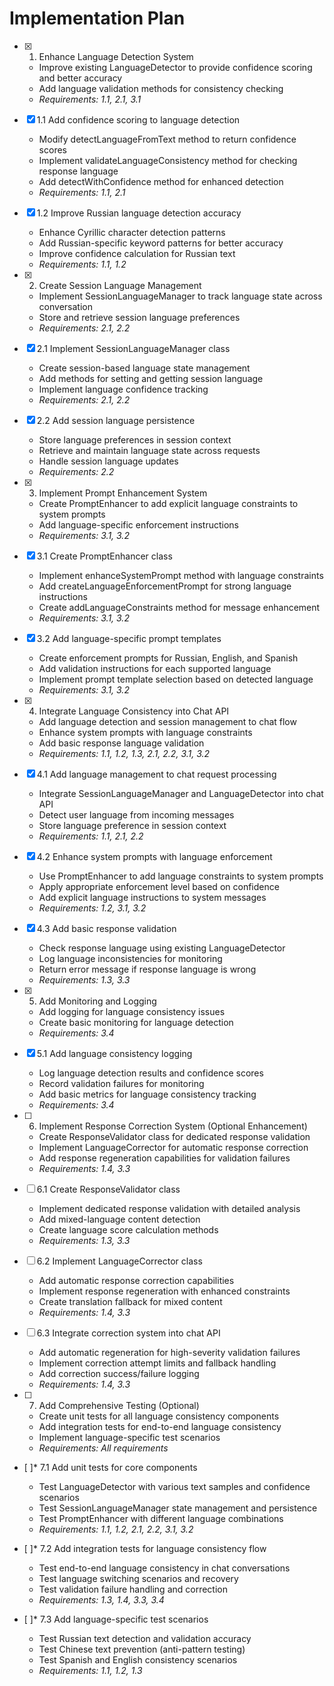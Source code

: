 # Implementation Plan

- [x] 1. Enhance Language Detection System
  - Improve existing LanguageDetector to provide confidence scoring and better accuracy
  - Add language validation methods for consistency checking
  - _Requirements: 1.1, 2.1, 3.1_

- [x] 1.1 Add confidence scoring to language detection
  - Modify detectLanguageFromText method to return confidence scores
  - Implement validateLanguageConsistency method for checking response language
  - Add detectWithConfidence method for enhanced detection
  - _Requirements: 1.1, 2.1_

- [x] 1.2 Improve Russian language detection accuracy
  - Enhance Cyrillic character detection patterns
  - Add Russian-specific keyword patterns for better accuracy
  - Improve confidence calculation for Russian text
  - _Requirements: 1.1, 1.2_

- [x] 2. Create Session Language Management
  - Implement SessionLanguageManager to track language state across conversation
  - Store and retrieve session language preferences
  - _Requirements: 2.1, 2.2_

- [x] 2.1 Implement SessionLanguageManager class
  - Create session-based language state management
  - Add methods for setting and getting session language
  - Implement language confidence tracking
  - _Requirements: 2.1, 2.2_

- [x] 2.2 Add session language persistence
  - Store language preferences in session context
  - Retrieve and maintain language state across requests
  - Handle session language updates
  - _Requirements: 2.2_

- [x] 3. Implement Prompt Enhancement System
  - Create PromptEnhancer to add explicit language constraints to system prompts
  - Add language-specific enforcement instructions
  - _Requirements: 3.1, 3.2_

- [x] 3.1 Create PromptEnhancer class
  - Implement enhanceSystemPrompt method with language constraints
  - Add createLanguageEnforcementPrompt for strong language instructions
  - Create addLanguageConstraints method for message enhancement
  - _Requirements: 3.1, 3.2_

- [x] 3.2 Add language-specific prompt templates
  - Create enforcement prompts for Russian, English, and Spanish
  - Add validation instructions for each supported language
  - Implement prompt template selection based on detected language
  - _Requirements: 3.1, 3.2_

- [x] 4. Integrate Language Consistency into Chat API
  - Add language detection and session management to chat flow
  - Enhance system prompts with language constraints
  - Add basic response language validation
  - _Requirements: 1.1, 1.2, 1.3, 2.1, 2.2, 3.1, 3.2_

- [x] 4.1 Add language management to chat request processing
  - Integrate SessionLanguageManager and LanguageDetector into chat API
  - Detect user language from incoming messages
  - Store language preference in session context
  - _Requirements: 1.1, 2.1, 2.2_

- [x] 4.2 Enhance system prompts with language enforcement
  - Use PromptEnhancer to add language constraints to system prompts
  - Apply appropriate enforcement level based on confidence
  - Add explicit language instructions to system messages
  - _Requirements: 1.2, 3.1, 3.2_

- [x] 4.3 Add basic response validation
  - Check response language using existing LanguageDetector
  - Log language inconsistencies for monitoring
  - Return error message if response language is wrong
  - _Requirements: 1.3, 3.3_

- [x] 5. Add Monitoring and Logging
  - Add logging for language consistency issues
  - Create basic monitoring for language detection
  - _Requirements: 3.4_

- [x] 5.1 Add language consistency logging
  - Log language detection results and confidence scores
  - Record validation failures for monitoring
  - Add basic metrics for language consistency tracking
  - _Requirements: 3.4_

- [ ] 6. Implement Response Correction System (Optional Enhancement)
  - Create ResponseValidator class for dedicated response validation
  - Implement LanguageCorrector for automatic response correction
  - Add response regeneration capabilities for validation failures
  - _Requirements: 1.4, 3.3_

- [ ] 6.1 Create ResponseValidator class
  - Implement dedicated response validation with detailed analysis
  - Add mixed-language content detection
  - Create language score calculation methods
  - _Requirements: 1.3, 3.3_

- [ ] 6.2 Implement LanguageCorrector class
  - Add automatic response correction capabilities
  - Implement response regeneration with enhanced constraints
  - Create translation fallback for mixed content
  - _Requirements: 1.4, 3.3_

- [ ] 6.3 Integrate correction system into chat API
  - Add automatic regeneration for high-severity validation failures
  - Implement correction attempt limits and fallback handling
  - Add correction success/failure logging
  - _Requirements: 1.4, 3.3_

- [ ] 7. Add Comprehensive Testing (Optional)
  - Create unit tests for all language consistency components
  - Add integration tests for end-to-end language consistency
  - Implement language-specific test scenarios
  - _Requirements: All requirements_

- [ ]\* 7.1 Add unit tests for core components
  - Test LanguageDetector with various text samples and confidence scenarios
  - Test SessionLanguageManager state management and persistence
  - Test PromptEnhancer with different language combinations
  - _Requirements: 1.1, 1.2, 2.1, 2.2, 3.1, 3.2_

- [ ]\* 7.2 Add integration tests for language consistency flow
  - Test end-to-end language consistency in chat conversations
  - Test language switching scenarios and recovery
  - Test validation failure handling and correction
  - _Requirements: 1.3, 1.4, 3.3, 3.4_

- [ ]\* 7.3 Add language-specific test scenarios
  - Test Russian text detection and validation accuracy
  - Test Chinese text prevention (anti-pattern testing)
  - Test Spanish and English consistency scenarios
  - _Requirements: 1.1, 1.2, 1.3_
